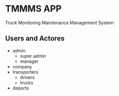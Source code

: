 # TMMMS APP
Truck Monitoring Maintenance Management System

## Users and Actores
- admin
    - super admin
    - manager
- company
- transporters
    - drivers
    - trucks
- deports